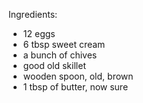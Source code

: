 Ingredients:
- 12 eggs
- 6 tbsp sweet cream
- a bunch of chives
- good old skillet
- wooden spoon, old, brown
- 1 tbsp of butter, now sure
